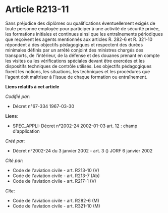# Article R213-11

Sans préjudice des diplômes ou qualifications éventuellement exigés de toute personne employée pour participer à une activité
de sécurité privée, les formations initiales et continues ainsi que les entraînements périodiques que reçoivent les agents
mentionnés aux articles R. 282-6 et R. 321-10 répondent à des objectifs pédagogiques et respectent des durées minimales
définis par un arrêté conjoint des ministres chargés des transports, de l'intérieur, de la défense et des douanes prenant en
compte les visites ou les vérifications spéciales devant être exercées et les dispositifs techniques de contrôle utilisés.
Les objectifs pédagogiques fixent les notions, les situations, les techniques et les procédures que l'agent doit maîtriser à
l'issue de chaque formation ou entraînement.

**Liens relatifs à cet article**

_Codifié par_:

  - Décret n°67-334 1967-03-30

**Liens**:

  - SPEC_APPLI: Décret n°2002-24 2002-01-03 art. 12 : champ d'application

_Créé par_:

  - Décret n°2002-24 du 3 janvier 2002 - art. 3 () JORF 6 janvier 2002

_Cité par_:

  - Code de l'aviation civile - art. R213-10 (V)
  - Code de l'aviation civile - art. R213-7 (Ab)
  - Code de l'aviation civile - art. R217-1 (V)

_Cite_:

  - Code de l'aviation civile - art. R282-6 (M)
  - Code de l'aviation civile - art. R321-10 (M)
